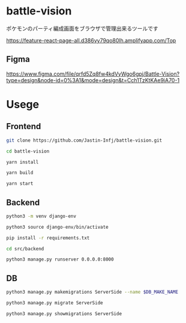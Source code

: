 # battle-vision
ポケモンのパーティ編成画面をブラウザで管理出来るツールです

https://feature-react-page-all.d386vy79qo80lh.amplifyapp.com/Top

## Figma
https://www.figma.com/file/qrfd5Zq8fw4kdVyWgo6gpj/Battle-Vision?type=design&node-id=0%3A1&mode=design&t=Cch1TzKtKAe9iA70-1

# Usege

## Frontend

```bash
git clone https://github.com/Jastin-Infj/battle-vision.git
```

```bash
cd battle-vision
```

```bash
yarn install
```

```bash
yarn build
```

```bash
yarn start
```

## Backend

```bash
python3 -m venv django-env
```

```bash
python3 source django-env/bin/activate
```

```bash
pip install -r requirements.txt
```

```bash
cd src/backend
```

```bash
python3 manage.py runserver 0.0.0.0:8000
```

## DB

```bash
python3 manage.py makemigrations ServerSide --name $DB_MAKE_NAME
```

```bash
python3 manage.py migrate ServerSide
```

```bash
python3 manage.py showmigrations ServerSide
```
